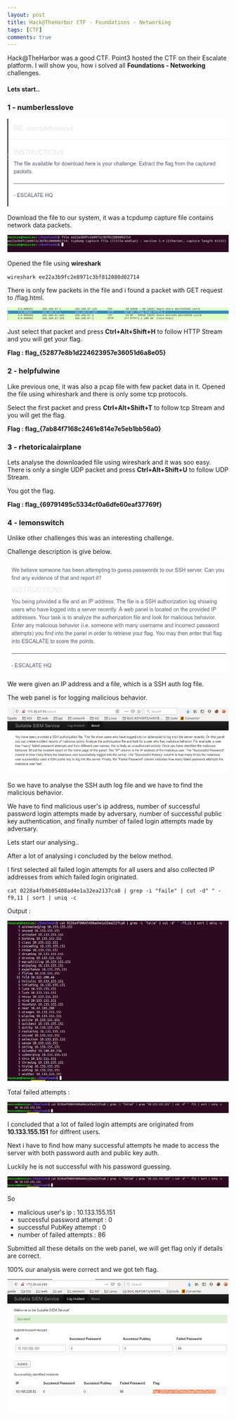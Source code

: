 ```yaml
---
layout: post
title: Hack@TheHarbor CTF - Foundations - Networking 
tags: [CTF]
comments: true
---
```


Hack@TheHarbor was a good CTF. Point3 hosted the CTF on their Escalate platform. I will show you, how  i solved all **Foundations - Networking** challenges.

#### Lets start..


### 1 - numberlesslove

![Crepe](https://raw.githubusercontent.com/Masscan/masscan.github.io/master/assets/img/numb1.png)

Download the file to our system, it was a tcpdump capture file contains network data packets.

![Crepe](https://raw.githubusercontent.com/Masscan/masscan.github.io/master/assets/img/numb2.png)

Opened the file using **wireshark**

~~~
wireshark ee22a3b9fc2e8971c3bf812080d02714
~~~

There is only few packets in the file and i found a packet with GET request to /flag.html.

![Crepe](https://raw.githubusercontent.com/Masscan/masscan.github.io/master/assets/img/numb3.png)

Just select that packet and press **Ctrl+Alt+Shift+H** to follow HTTP Stream and you will get your flag.

**Flag  : flag_{52877e8b1d224623957e36051d6a8e05}**

### 2 - helpfulwine

Like previous one, it was also a pcap file with few packet data in it. Opened the file using whireshark and there is only some tcp protocols.

Select the first packet and press **Ctrl+Alt+Shift+T** to follow tcp Stream and you will get the flag.

**Flag : flag_{7ab84f7168c2461e814e7e5eb1bb56a0}**

### 3 - rhetoricalairplane

Lets analyse the downloaded file using wireshark and it was soo easy. There is only a single UDP packet and press **Ctrl+Alt+Shift+U** to follow UDP Stream.

You got the flag.

**Flag : flag_{69791495c5334cf0a6dfe60eaf37769f}**

### 4 - lemonswitch 

Unlike other challenges this was an interesting challenge.

Challenge description is give below.

![Crepe](https://raw.githubusercontent.com/Masscan/masscan.github.io/master/assets/img/lemon1.png)

We were given an IP address and a file, which is a SSH auth log file.

The web panel is for logging malicious behavior.

![Crepe](https://raw.githubusercontent.com/Masscan/masscan.github.io/master/assets/img/lemon2.png)

So we have to analyse the SSH auth log file and we have to find the malicious behavior.

We have to find malicious user's ip address, number of successful password login attempts made by adversary, number of successful public key authentication, and finally number of failed login attempts made by adversary.

Lets start our analysing..

After a lot of analysing i concluded by the below method.

I first selected all failed login attempts for all users and also collected IP addresses from which failed login originated.

~~~
cat 0228a4fb0b05408ad4e1a32ea2137ca8 | grep -i "faile" | cut -d" " -f9,11 | sort | uniq -c
~~~

Output : 

![Crepe](https://raw.githubusercontent.com/Masscan/masscan.github.io/master/assets/img/lemon3.png)

Total failed attempts :

![Crepe](https://raw.githubusercontent.com/Masscan/masscan.github.io/master/assets/img/lemon4.png)

I concluded that a lot of failed login attempts are originated from **10.133.155.151** for diffrent users.

Next i have to find how many successful attempts he made to access the server with both password auth and public key auth.

Luckily he is not successful with his password guessing.

![Crepe](https://raw.githubusercontent.com/Masscan/masscan.github.io/master/assets/img/lemon4.png)

So

* malicious user's ip : 10.133.155.151
* successful password attempt : 0
* successful PubKey attempt : 0
* number of failed attempts : 86

Submitted all these details on the web panel, we will get flag only if details are correct.

100% our analysis were correct and we got teh flag.

![Crepe](https://raw.githubusercontent.com/Masscan/masscan.github.io/master/assets/img/lemon6.png)

